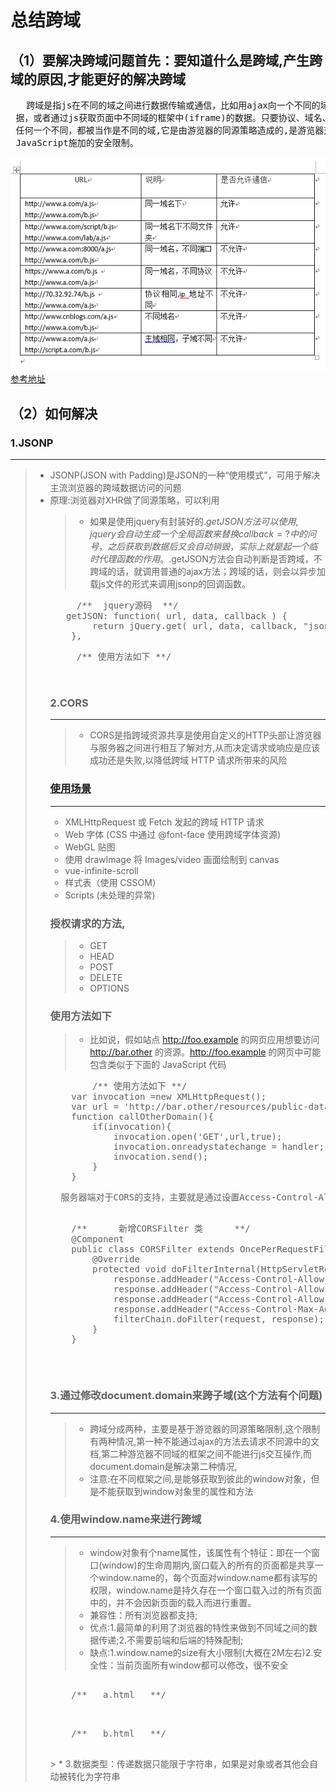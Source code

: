 <h1>总结跨域</h1>
<h2>（1）要解决跨域问题首先：要知道什么是跨域,产生跨域的原因,才能更好的解决跨域</h2>
<pre>
   跨域是指js在不同的域之间进行数据传输或通信，比如用ajax向一个不同的域请求数
 据，或者通过js获取页面中不同域的框架中(iframe)的数据。只要协议、域名、端口有
 任何一个不同，都被当作是不同的域,它是由游览器的同源策略造成的,是游览器对
 JavaScript施加的安全限制。
</pre>

![icon_01.png](https://github.com/gaokaomim/kuayu/blob/master/image/icon_01.png)
<a href="https://segmentfault.com/a/1190000000718840#articleHeader1">参考地址</a>
<h2>（2）如何解决</h2>
<h3>1.JSONP</h3>

***
>  * JSONP(JSON with Padding)是JSON的一种“使用模式”，可用于解决主流浏览器的跨域数据访问的问题
>  * 原理:浏览器对XHR做了同源策略，可以利用 <script> 元素的这个开放策略来做到跨域请求的作用，网页可以得到从其他来源动态产生的 JSON 资料，而这种使用模式就是所谓的 JSONP(有可能是历史遗迹（漏洞）)
>  * 兼容性：所有浏览器都兼容这种方式;
>  * 优点：很明显前端可以很轻松的做到跨域请求;
>  * 缺点:JSONP只支持GET请求，不支持POST请求,它只支持跨域HTTP请求这种情况，不能解决不同域的两个页面之间如何进行JavaScript调用的问题
>  * 前端代码如下

<pre>
     /** 前端生成script标签，并将src中传入需要执行的callback **/
     <script>
        var script=document.createElement("script");
        script.type="text/javascript"
        script.src = "http://example.com?jsonp=cb";
        document.body.appendChild(script);
     </script>
</pre>
 
>  * 如果是使用jquery有封装好的$.getJSON方法可以使用,jquery会自动生成一个全局函数来替换callback=?中的问号，之后获取到数据后又会自动销毁，实际上就是起一个临时代理函数的作用。$.getJSON方法会自动判断是否跨域，不跨域的话，就调用普通的ajax方法；跨域的话，则会以异步加载js文件的形式来调用jsonp的回调函数。

<pre>
     /**  jquery源码  **/
   getJSON: function( url, data, callback ) {
		return jQuery.get( url, data, callback, "json" );
	},
</pre>

<pre>
     /** 使用方法如下 **/
   <script type="text/javascript">
    $.getJSON('http://example.com/data.php?callback=?,function(jsondata)'){
        //处理获得的json数据
    });
   </script>
</pre>
<h3>2.CORS</h3>

***
>  * CORS是指跨域资源共享是使用自定义的HTTP头部让游览器与服务器之间进行相互了解对方,从而决定请求或响应是应该成功还是失败,以降低跨域 HTTP 请求所带来的风险

### <a href="https://developer.mozilla.org/zh-CN/docs/Web/HTTP/Access_control_CORS#浏览器兼容性">使用场景</a>
***
*  XMLHttpRequest 或 Fetch 发起的跨域 HTTP 请求
*  Web 字体 (CSS 中通过 @font-face 使用跨域字体资源)
*  WebGL 贴图
*  使用 drawImage 将 Images/video 画面绘制到 canvas
*  vue-infinite-scroll
*  样式表（使用 CSSOM）
*  Scripts (未处理的异常)

### 授权请求的方法,
> * GET
> * HEAD
> * POST
> * DELETE 
> * OPTIONS
### 使用方法如下
> * 比如说，假如站点 http://foo.example 的网页应用想要访问 http://bar.other 的资源。http://foo.example 的网页中可能包含类似于下面的 JavaScript 代码   
<pre>
        /** 使用方法如下 **/
    var invocation =new XMLHttpRequest();
    var url = 'http://bar.other/resources/public-data/';
    function callOtherDomain(){
        if(invocation){
            invocation.open('GET',url,true);
            invocation.onreadystatechange = handler;
            invocation.send(); 
        }
    }
</pre>
<pre>
  服务器端对于CORS的支持，主要就是通过设置Access-Control-Allow-Origin来进行的。如果浏览器检测到相应的设置，就可以允许Ajax进行跨域的访问。（<a href="http://www.cnblogs.com/sloong/p/cors.html">参考</a>）
  <pre>
    /**      新增CORSFilter 类      **/
    @Component
    public class CORSFilter extends OncePerRequestFilter {
        @Override
        protected void doFilterInternal(HttpServletRequest request, HttpServletResponse response, FilterChain filterChain) throws ServletException, IOException {
            response.addHeader("Access-Control-Allow-Origin", "*");
            response.addHeader("Access-Control-Allow-Methods", "GET, POST, PUT, DELETE");
            response.addHeader("Access-Control-Allow-Headers", "Content-Type");
            response.addHeader("Access-Control-Max-Age", "1800");//30 min
            filterChain.doFilter(request, response);
        }
    }
</pre>
</pre>

<h3>3.通过修改document.domain来跨子域(这个方法有个问题)</h3>

***
>  * 跨域分成两种，主要是基于游览器的同源策略限制,这个限制有两种情况,第一种不能通过ajax的方法去请求不同源中的文档,第二种游览器不同域的框架之间不能进行js交互操作,而document.domain是解决第二种情况,
>  * 注意:在不同框架之间,是能够获取到彼此的window对象，但是不能获取到window对象里的属性和方法

<h3>4.使用window.name来进行跨域</h3>

***
>  * window对象有个name属性，该属性有个特征：即在一个窗口(window)的生命周期内,窗口载入的所有的页面都是共享一个window.name的，每个页面对window.name都有读写的权限，window.name是持久存在一个窗口载入过的所有页面中的，并不会因新页面的载入而进行重置。
> * 兼容性：所有浏览器都支持;
> * 优点:1.最简单的利用了浏览器的特性来做到不同域之间的数据传递;2.不需要前端和后端的特殊配制;
> * 缺点:1.window.name的size有大小限制(大概在2M左右)2.安全性：当前页面所有window都可以修改，很不安全
<pre>
    <!--代码实现  -->
    /**   a.html   **/
    <script type="text/javascript">
    window.name="我是来自a页面";
        setTimeout(function(){
            window.location='b.html';
        },1000)
    </script>
</pre>
<pre>
    /**   b.html   **/
    <script type="text/javascript">
       alert(window.name)
    </script>
</pre>
 > * 3.数据类型：传递数据只能限于字符串，如果是对象或者其他会自动被转化为字符串

